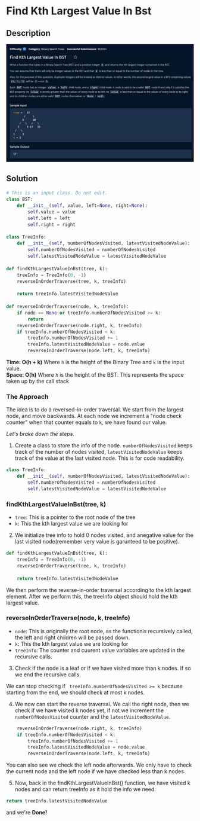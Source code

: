 # Find Kth Largest Value In Bst

## Description

![description](./desc.png)

## Solution

```py
# This is an input class. Do not edit.
class BST:
    def __init__(self, value, left=None, right=None):
        self.value = value
        self.left = left
        self.right = right

class TreeInfo:
    def __init__(self, numberOfNodesVisited, latestVisitedNodeValue):
        self.numberOfNodesVisited = numberOfNodesVisited
        self.latestVisitedNodeValue = latestVisitedNodeValue
        
def findKthLargestValueInBst(tree, k):
    treeInfo = TreeInfo(0, -1)
    reverseInOrderTraverse(tree, k, treeInfo)
    
    return treeInfo.latestVisitedNodeValue

def reverseInOrderTraverse(node, k, treeInfo):
    if node == None or treeInfo.numberOfNodesVisited >= k:
        return
    reverseInOrderTraverse(node.right, k, treeInfo)
    if treeInfo.numberOfNodesVisited < k:
        treeInfo.numberOfNodesVisited += 1
        treeInfo.latestVisitedNodeValue = node.value
        reverseInOrderTraverse(node.left, k, treeInfo)
```


**Time: O(h + k)** Where `h` is the height of the Binary Tree and `k` is the input value.<br/>
**Space: O(h)** Where `h` is the height of the BST. This represents the space taken up by the call stack<br/>

### The Approach

The idea is to do a reversed-in-order traversal. We start from the largest node, and move backwards. At each node we increment a "node check counter" when that counter equals to `k`, we have found our value.<br>

*Let's brake down the steps.*

1. Create a class to store the info of the node. `numberOfNodesVisited` keeps track of the number of nodes visited, `latestVisitedNodeValue` keeps track of the value at the last visited node. This is for code readability.
```py
class TreeInfo:
    def __init__(self, numberOfNodesVisited, latestVisitedNodeValue):
        self.numberOfNodesVisited = numberOfNodesVisited
        self.latestVisitedNodeValue = latestVisitedNodeValue
```

### findKthLargestValueInBst(tree, k)
- `tree`: This is a pointer to the root node of the tree
- `k`: This the kth largest value we are looking for

2. We initialize tree info to hold 0 nodes visited, and anegative value for the last visited node(remember very value is garunteed to be positive).

```py
def findKthLargestValueInBst(tree, k):
    treeInfo = TreeInfo(0, -1)
    reverseInOrderTraverse(tree, k, treeInfo)
    
    return treeInfo.latestVisitedNodeValue
```
We then perform the reverse-in-order traversal according to the kth largest element. After we perform this, the treeInfo object should hold the kth largest value.

### reverseInOrderTraverse(node, k, treeInfo)
- `node`: This is originally the root node, as the functionis recursively called, the left and right children will be passed down.<br>
- `k`: This the kth largest value we are looking for <br>
- `treeInfo`: The counter and cuurent value variables are updated in the recursive calls.<br>

3. Check if the node is a leaf or if we have visited more than k nodes. If so we end the recursive calls.


We can stop checking if ` treeInfo.numberOfNodesVisited >= k` because starting from the end, we should check at most k nodes.

4. We now can start the reverse traversal. We call the right node, then we check if we have visited k nodes yet, if not we increment the `numberOfNodesVisited` counter and the `latestVisitedNodeValue`.
```py
    reverseInOrderTraverse(node.right, k, treeInfo)
    if treeInfo.numberOfNodesVisited < k:
        treeInfo.numberOfNodesVisited += 1
        treeInfo.latestVisitedNodeValue = node.value
        reverseInOrderTraverse(node.left, k, treeInfo)
```

You can also see we check the left node afterwards. We only have to check the current node and the left node if we have checked less than k nodes.

5. Now, back in the findKthLargestValueInBst() function, we have visited k nodes and can return treeInfo as it hold the info we need.

```py
return treeInfo.latestVisitedNodeValue
```
and we're **Done!**